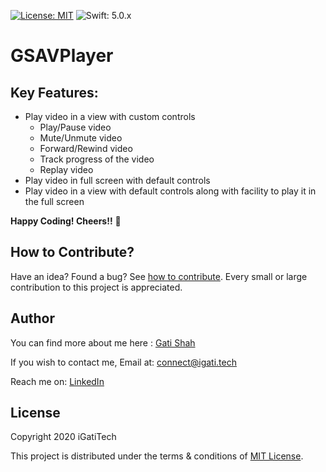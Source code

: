 [![License: MIT](https://img.shields.io/badge/License-MIT-yellow.svg)](https://github.com/igatitech/GSAVPlayer/blob/master/LICENSE) 
![Swift: 5.0.x](https://img.shields.io/badge/Swift-5.0.x-orange)

# GSAVPlayer

## Key Features:
- Play video in a view with custom controls
    - Play/Pause video
    - Mute/Unmute video
    - Forward/Rewind video
    - Track progress of the video
    - Replay video    
- Play video in full screen with default controls
- Play video in a view with default controls along with facility to play it in the full screen

**Happy Coding! Cheers!!** 🥂 

## How to Contribute?

Have an idea? Found a bug? See [how to contribute](https://github.com/igatitech/GSAVPlayer/blob/master/CONTRIBUTION.md). Every small or large contribution to this project is appreciated.

## Author
You can find more about me here : [Gati Shah](https://igati.tech)

If you wish to contact me, 
Email at: [connect@igati.tech](connect@igati.tech)

Reach me on: [LinkedIn](https://www.linkedin.com/in/igatitech/)

## License
Copyright 2020 iGatiTech

This project is distributed under the terms & conditions of [MIT License](https://github.com/igatitech/GSAVPlayer/blob/master/LICENSE).

